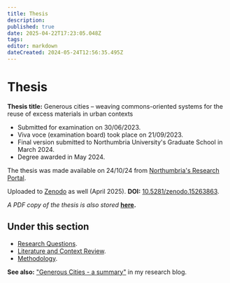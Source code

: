 ```yaml
---
title: Thesis
description: 
published: true
date: 2025-04-22T17:23:05.048Z
tags: 
editor: markdown
dateCreated: 2024-05-24T12:56:35.495Z
---
```


# Thesis

**Thesis title:** Generous cities – weaving commons-oriented systems for the reuse of excess materials in urban contexts

- Submitted for examination on 30/06/2023.
- Viva voce (examination board) took place on 21/09/2023.
- Final version submitted to Northumbria University's Graduate School in March 2024.
- Degree awarded in May 2024.

The thesis was made available on 24/10/24 from [Northumbria's Research Portal](https://researchportal.northumbria.ac.uk/en/studentTheses/generous-cities-weaving-commons-oriented-systems-for-the-reuse-of-3).

Uploaded to [Zenodo](https://zenodo.org/records/15263864) as well (April 2025). **DOI:** [10.5281/zenodo.15263863](https://doi.org/10.5281/zenodo.15263863).

*A PDF copy of the thesis is also stored* **[here](/opendott/thesis/Schmidt-Fonseca_Generous-Citie_Thesis_Final-Version.pdf).**

## Under this section

- [Research Questions](/opendott/thesis/research-questions).
- [Literature and Context Review](/opendott/thesis/literature).
- [Methodology](/opendott/thesis/methodology).

**See also:** ["Generous Cities - a summary"](https://is.efeefe.me/opendott/generous-cities-summary) in my research blog.